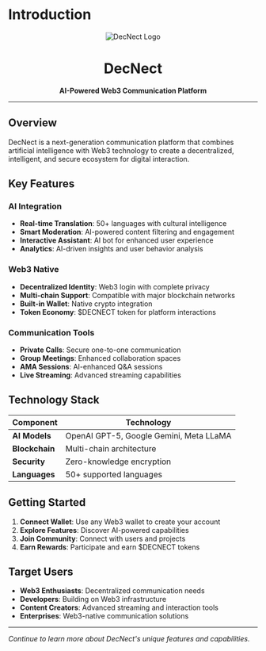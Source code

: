 # Introduction

<div align="center">

![DecNect Logo](https://via.placeholder.com/300x150/1a1a1a/ffffff?text=DecNect)

# DecNect

**AI-Powered Web3 Communication Platform**

</div>

---

## Overview

DecNect is a next-generation communication platform that combines artificial intelligence with Web3 technology to create a decentralized, intelligent, and secure ecosystem for digital interaction.

## Key Features

### AI Integration
- **Real-time Translation**: 50+ languages with cultural intelligence
- **Smart Moderation**: AI-powered content filtering and engagement
- **Interactive Assistant**: AI bot for enhanced user experience
- **Analytics**: AI-driven insights and user behavior analysis

### Web3 Native
- **Decentralized Identity**: Web3 login with complete privacy
- **Multi-chain Support**: Compatible with major blockchain networks
- **Built-in Wallet**: Native crypto integration
- **Token Economy**: $DECNECT token for platform interactions

### Communication Tools
- **Private Calls**: Secure one-to-one communication
- **Group Meetings**: Enhanced collaboration spaces
- **AMA Sessions**: AI-enhanced Q&A sessions
- **Live Streaming**: Advanced streaming capabilities

## Technology Stack

| **Component** | **Technology** |
|---------------|----------------|
| **AI Models** | OpenAI GPT-5, Google Gemini, Meta LLaMA |
| **Blockchain** | Multi-chain architecture |
| **Security** | Zero-knowledge encryption |
| **Languages** | 50+ supported languages |

## Getting Started

1. **Connect Wallet**: Use any Web3 wallet to create your account
2. **Explore Features**: Discover AI-powered capabilities
3. **Join Community**: Connect with users and projects
4. **Earn Rewards**: Participate and earn $DECNECT tokens

## Target Users

- **Web3 Enthusiasts**: Decentralized communication needs
- **Developers**: Building on Web3 infrastructure
- **Content Creators**: Advanced streaming and interaction tools
- **Enterprises**: Web3-native communication solutions

---

*Continue to learn more about DecNect's unique features and capabilities.*
